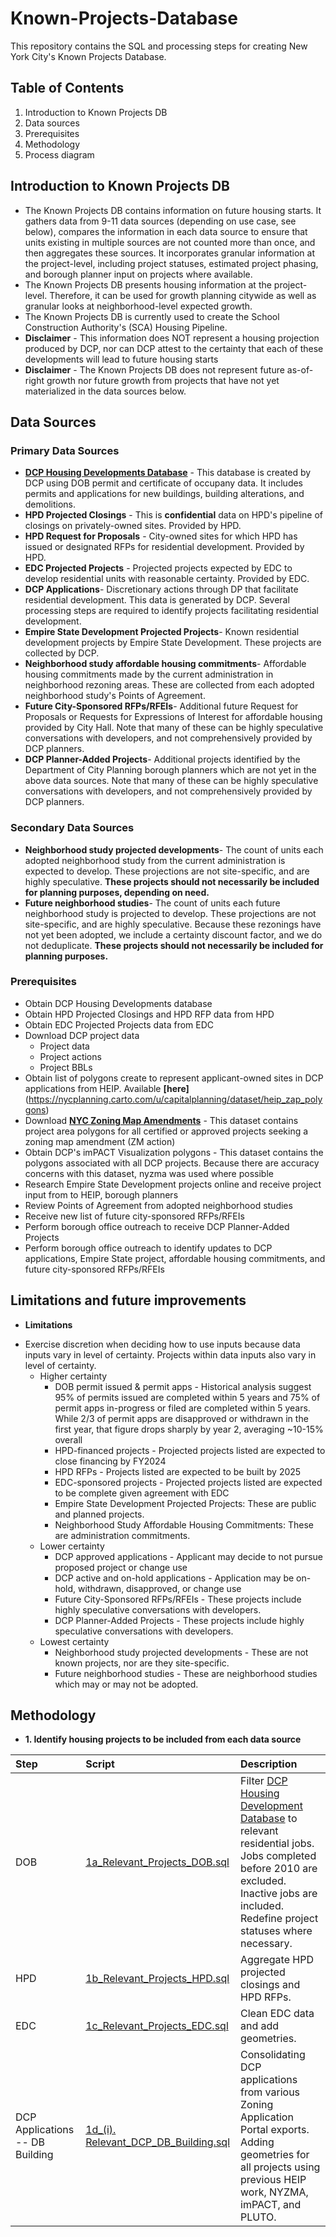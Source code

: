 # Known-Projects-Database

This repository contains the SQL and processing steps for creating New York City's Known Projects Database.

## Table of Contents
1. Introduction to Known Projects DB
2. Data sources
3. Prerequisites
4. Methodology
5. Process diagram

## Introduction to Known Projects DB
- The Known Projects DB contains information on future housing starts. It gathers data from 9-11 data sources (depending on use case, see below), compares the information in each data source to ensure that units existing in multiple sources are not counted more than once, and then aggregates these sources. It incorporates granular information at the project-level, including project statuses, estimated project phasing, and borough planner input on projects where available.
- The Known Projects DB presents housing information at the project-level. Therefore, it can be used for growth planning citywide as well as granular looks at neighborhood-level expected growth.
- The Known Projects DB is currently used to create the School Construction Authority's (SCA) Housing Pipeline.
- **Disclaimer** - This information does NOT represent a housing projection produced by DCP, nor can DCP attest to the certainty that each of these developments will lead to future housing starts
- **Disclaimer** - The Known Projects DB does not represent future as-of-right growth nor future growth from projects that have not yet materialized in the data sources below.

## Data Sources
### Primary Data Sources
- **[DCP Housing Developments Database](https://github.com/NYCPlanning/db-developments)** - This database is created by DCP using DOB permit and certificate of occupany data. It includes permits and applications for new buildings, building alterations, and demolitions.
- **HPD Projected Closings** - This is **confidential** data on HPD's pipeline of closings on privately-owned sites. Provided by HPD.
- **HPD Request for Proposals** - City-owned sites for which HPD has issued or designated RFPs for residential development. Provided by HPD.
- **EDC Projected Projects** - Projected projects expected by EDC to develop residential units with reasonable certainty. Provided by EDC.
- **DCP Applications**- Discretionary actions through DP that facilitate residential development. This data is generated by DCP. Several processing steps are required to identify projects facilitating residential development.
- **Empire State Development Projected Projects**- Known residential development projects by Empire State Development. These projects are collected by DCP.
- **Neighborhood study affordable housing commitments**- Affordable housing commitments made by the current administration in neighborhood rezoning areas. These are collected from each adopted neighborhood study's Points of Agreement.
- **Future City-Sponsored RFPs/RFEIs**- Additional future Request for Proposals or Requests for Expressions of Interest for affordable housing provided by City Hall. Note that many of these can be highly speculative conversations with developers, and not comprehensively provided by DCP planners.
- **DCP Planner-Added Projects**- Additional projects identified by the Department of City Planning borough planners which are not yet in the above data sources. Note that many of these can be highly speculative conversations with developers, and not comprehensively provided by DCP planners.
### Secondary Data Sources
- **Neighborhood study projected developments**- The count of units each adopted neighborhood study from the current administration is expected to develop. These projections are not site-specific, and are highly speculative. **These projects should not necessarily be included for planning purposes, depending on need.**
- **Future neighborhood studies**- The count of units each future neighborhood study is projected to develop. These projections are not site-specific, and are highly speculative. Because these rezonings have not yet been adopted, we include a certainty discount factor, and we do not deduplicate. **These projects should not necessarily be included for planning purposes.**

### Prerequisites
- Obtain DCP Housing Developments database
- Obtain HPD Projected Closings and HPD RFP data from HPD
- Obtain EDC Projected Projects data from EDC
- Download DCP project data
  * Project data
  * Project actions
  * Project BBLs
- Obtain list of polygons create to represent applicant-owned sites in DCP applications from HEIP. Available **[here]**(https://nycplanning.carto.com/u/capitalplanning/dataset/heip_zap_polygons)
- Download **[NYC Zoning Map Amendments](https://www1.nyc.gov/site/planning/data-maps/open-data/dwn-gis-zoning.page)** - This dataset contains project area polygons for all certified or approved projects seeking a zoning map amendment (ZM action)
- Obtain DCP's imPACT Visualization polygons - This dataset contains the polygons associated with all DCP projects. Because there are accuracy concerns with this dataset, nyzma was used where possible
- Research Empire State Development projects online and receive project input from to HEIP, borough planners
- Review Points of Agreement from adopted neighborhood studies
- Receive new list of future city-sponsored RFPs/RFEIs
- Perform borough office outreach to receive DCP Planner-Added Projects
- Perform borough office outreach to identify updates to DCP applications, Empire State project, affordable housing commitments, and future city-sponsored RFPs/RFEIs

## Limitations and future improvements
- **Limitations**
 *  Exercise discretion when deciding how to use inputs because data inputs vary in level of certainty. Projects within data inputs also   vary in level of certainty.
    - Higher certainty
      - DOB permit issued & permit apps - Historical analysis suggest 95% of permits issued are completed within 5 years and 75% of permit    apps in-progress or filed are completed within 5 years. While 2/3 of permit apps are disapproved or withdrawn in the first year, that figure drops sharply by year 2, averaging ~10-15% overall
      - HPD-financed projects - Projected projects listed are expected to close financing by FY2024
      - HPD RFPs - Projects listed are expected to be built by 2025
      - EDC-sponsored projects - Projected projects listed are expected to be complete given agreement with EDC
      - Empire State Development Projected Projects: These are public and planned projects.
      - Neighborhood Study Affordable Housing Commitments: These are administration commitments.
    - Lower certainty
      - DCP approved applications - Applicant may decide to not pursue proposed project or change use
      - DCP active and on-hold applications - Application may be on-hold, withdrawn, disapproved, or change use
      - Future City-Sponsored RFPs/RFEIs - These projects include highly speculative conversations with developers.
      - DCP Planner-Added Projects - These projects include highly speculative conversations with developers.
    - Lowest certainty
      - Neighborhood study projected developments - These are not known projects, nor are they site-specific.
      - Future neighborhood studies - These are neighborhood studies which may or may not be adopted.
      
## Methodology

- **1. Identify housing projects to be included from each data source**

| Step  | Script | Description |
| :--- | :--- | :--- |
| DOB | [1a_Relevant_Projects_DOB.sql](https://github.com/NYCPlanning/Known-Projects-Database/blob/master/1a.%20Relevant_Projects_DOB.sql) | Filter [DCP Housing Development Database](https://github.com/NYCPlanning/db-developments) to relevant residential jobs. Jobs completed before 2010 are excluded. Inactive jobs are included. Redefine project statuses where necessary. |
| HPD | [1b_Relevant_Projects_HPD.sql](https://github.com/NYCPlanning/Known-Projects-Database/blob/master/1b.%20Relevant_Projects_HPD.sql) | Aggregate HPD projected closings and HPD RFPs. |
| EDC | [1c_Relevant_Projects_EDC.sql](https://github.com/NYCPlanning/Known-Projects-Database/blob/master/1b.%20Relevant_Projects_EDC.sql) | Clean EDC data and add geometries. |
| DCP Applications -- DB Building | [1d_(i). Relevant_DCP_DB_Building.sql](https://github.com/NYCPlanning/Known_Projects_Database/blob/master/1d_(i).%Relevant_DCP_DB_Building.sql) | Consolidating DCP applications from various Zoning Application Portal exports. Adding geometries for all projects using previous HEIP work, NYZMA, imPACT, and PLUTO. | 

      
      
